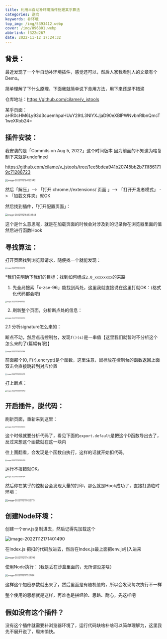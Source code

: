 ```yaml
---
title: 利用半自动补环境插件处理某乎算法
categories: 逆向
keywords: 补环境
top_img: /img/5393412.webp
cover: /img/896801.webp
abbrlink: f322d267
date: 2022-11-12 17:24:32
---
```


##  背景：

最近发现了一个半自动补环境插件，感觉还可以，然后人家我看别人的文章有个Demo。

简单理解了下什么原理，下面我就简单说下食用方法，用下来还是不错滴

仓库地址：https://github.com/cilame/v_jstools

某乎页面：aHR0cHM6Ly93d3cuemhpaHUuY29tL3NlYXJjaD90eXBlPWNvbnRlbnQmcT1weXRob24=

##  插件安装：

我安装的是「Commits on Aug 5, 2022」这个时间版本 因为前面的不知道为啥复制下来就是undefined

https://github.com/cilame/v_jstools/tree/1ee5bdea941b20745bb2b711f861719c71288723

<img src="https://pic.hengy1.top/typora/202211121708386.png" alt="image-20221112164123342" style="zoom:50%;" />

然后「解压」--> 「打开 chrome://extensions/ 页面 」--> 「打开开发者模式」 -> 「加载文件夹」就OK

然后找到插件，「打开配置页面」：

<img src="https://pic.hengy1.top/typora/202211121708039.png" alt="image-20221112164333644" style="zoom:50%;" />

这个是什么意思呢，就是在加载页面的时候会对涉及到的记录你在浏览器里面的值然后进行函数Hook

##  寻找算法：

打开页面找到浏览器请求，随便找一个就能发现：

<img src="https://pic.hengy1.top/typora/202211121708846.png" alt="image-20221112164555019" style="zoom:33%;" />

*我们先明确下我们的目标：找到如何组成`2.0_xxxxxxxx`的来路

1. 先全局搜索「x-zse-96」能找到两处，这里我就直接说在这里打就OK：(格式化代码都会吧)

<img src="https://pic.hengy1.top/typora/202211121708342.png" alt="image-20221112164816132" style="zoom:33%;" />

2. 刷新整个页面，分析断点处的信息：

<img src="https://pic.hengy1.top/typora/202211121708511.png" alt="image-20221112165048154" style="zoom:33%;" />

2.1 分析signature怎么来的：

断点不动，然后点击控制台，发现`f()(s)`是一串值【这里我们就暂时不分析这个怎么来的了(篇幅有限)】

<img src="https://pic.hengy1.top/typora/202211121708740.png" alt="image-20221112165138744" style="zoom:33%;" />

前面那个(0, F(r).encrypt)是个函数，这里注意，鼠标放在控制台的函数返回上面双击会直接跳转到对应位置

<img src="https://pic.hengy1.top/typora/202211121708689.png" alt="image-20221112165323415" style="zoom:33%;" />

打上断点：

<img src="https://pic.hengy1.top/typora/202211121710740.png" alt="image-20221112165448702" style="zoom:33%;" />

##  开启插件，脱代码：

刷新页面，重新来到这里：

<img src="https://pic.hengy1.top/typora/202211121708105.png" alt="image-20221112165546072" style="zoom:33%;" />

这个时候就要分析代码了，看见下面的`export.default`是把这个D函数导出去了，反过来想这个函数就在这一块内

往上面翻看，会发现是个函数自执行，这样的话就开始扣代码。

<img src="https://pic.hengy1.top/typora/202211121708166.png" alt="image-20221112165952459" style="zoom:33%;" />

运行不报错就OK。

<img src="https://pic.hengy1.top/typora/202211121709437.png" alt="image-20221112170016454" style="zoom:33%;" />

然后你在某乎的控制台会发现大量的打印，那么就是Hook成功了，直接打造临时环境：

<img src="https://pic.hengy1.top/typora/202211121709697.png" alt="image-20221112170123715" style="zoom:50%;" />

##  创建Node环境：

创建一个env.js复制进去，然后记得先加载这个

![image-20221112171401490](https://pic.hengy1.top/typora/202211121714595.png)

在Index.js 把扣的代码放进去，然后在Index.js最上面把env.js引入进来

<img src="https://pic.hengy1.top/typora/202211121714540.png" alt="image-20221112171429793" style="zoom:50%;" />

使用Node执行：（我是丢在沙盒里面的，无所谓没差啥）

<img src="https://pic.hengy1.top/typora/202211121715992.png" alt="image-20221112171521184" style="zoom:50%;" />

这样这个加密参数就出来了，然后里面是有随机值的，所以会发现每次执行不一样

整个使用的思想就是这样，再难也是拼经验、思路、耐心，先这样吧

##  假如没有这个插件？

没有这个插件就需要补浏览器环境了，运行代码缺啥补啥可以简单理解为，这里我先不展开说了，周末愉快。
